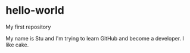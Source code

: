 # hello-world
My first repository

My name is Stu and I'm trying to learn GitHub and become a developer.
I like cake.
